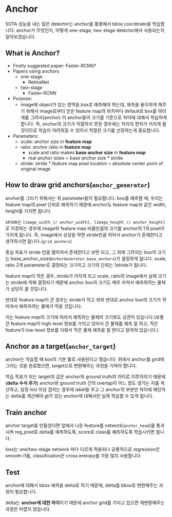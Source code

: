 # Anchor
SOTA 성능을 내는 많은 detector는 anchor를 활용해서 bbox coordinate을 학습합니다. anchor가 무엇인지, 어떻게 one-stage, two-stage detector에서 사용되는지 알아보겠습니다.

## What is Anchor?
- Firstly suggested paper: Faster-RCNN?
- Papers using anchors
	- one-stage
		- RetinaNet
	- two-stage
		- Faster-RCNN
- Purpose:
	- image에 object가 있는 영역을 box로 예측해야 하는데, 예측을 용이하게 해주기 위해서 image로부터 얻은 feature map의 위치마다 default로 box를 여러 개를 그려서(anchor) 이 anchor들의 크기를 기준으로 차이에 대해서 학습하게 합니다. 즉, anchor의 크기가 적절하지 못한 경우에는 차이의 편차가 커지게 될 것이므로 학습이 어려워질 수 있어서 적절한 크기를 선정하는게 중요합니다. 
- Parameters:
	- scale: anchor size in **feature map**
	- ratio: anchor ratio in **feature map**
		- scale and ratio makes **base anchor size** in **feature map**
		- real anchor sizes = base anchor size * stride
	- stride: stride * feature map pixel location = absolute center point of original image

## How to draw grid anchors(`anchor_generator`)
anchor를 그리기 위해서는 위 parameter들이 필요합니다. box를 예측할 때, 우리는 feature map의 pixel 단위로 예측하기 때문에 anchor도 feature map과 같은 width, height를 가지면 됩니다. 

stride는 `[image_width // anchor_width], [image_height // anchor_height]`로 지정하는 경우에 image와 feature map 비율만큼의 크기를 anchor의 1개 pixel이 가지게 됩니다. 즉, image에서 상상을 하면 stride만큼 띄어서 anchor가 존재한다고 생각하시면 됩니다.(`grid_anchors`)

중심 좌표가 stride 만큼 떨어져서 존재한다고 보면 되고, 그 위에 그려지는 box의 크기는 base_anchor_size(`AnchorGenerator.base_anchors`)가 결정하게 됩니다. scale, ratio 2개 parameter로 결정되는 크기이고 크기의 단위는 1stride가 됩니다. 

feature map이 작은 경우, stride가 커지게 되고 scale, ratio의 image에서 실제 크기는 stride에 의해 결정되기 때문에 anchor box의 크기도 매우 커져서 예측하려는 물체가 상당히 클 것입니다. 

반대로 feature map이 큰 경우는 stride가 작고 위와 반대로 anchor box의 크기가 작아져서 예측하려는 물체가 작을 것입니다. 

이는 feature map의 크기에 따라서 예측하는 물체의 크기와도 상관이 있습니다.(보통 큰 feature map이 high-level 정보를 가지고 있어서 큰 물체를 예측 잘 하고, 작은 feature가 low-level 정보를 다뤄서 작은 물체 예측을 잘 한다고 알려져 있습니다.)

## Anchor as a target(`anchor_target`)
anchor는 학습할 때 box의 기본 틀로 사용된다고 했습니다. 위에서 anchor를 grid에 그리는 것을 완료했으면, target으로 변환해주는 과정을 거쳐야 합니다. 

학습 목표가 되는 target의 값은 anchor와 ground truth의 차이로 이루어지기 때문에 (**delta 수식 추가**) anchor와 ground truth 간의 overlap이 어느 정도 생기는 지를 계산하고, 일정 IoU 이상 겹치는 경우에 label을 주고 그 anchor의 부분만 차이에 해당하는 delta를 계산해야 gt가 있는 anchor에 대해서만 실제 학습할 수 있게 됩니다. 

## Train anchor
anchor target을 만들었다면 앞에서 나온 feature를 network(`anchor_head`)를 통과시켜 reg_pred로 delta를 예측하도록, score로 class를 예측하도록 학습시키면 됩니다. 

loss는 one/two-stage network 마다 다르게 적용되나 공통적으로 regression은 smooth-l1를, classification은 cross entropy를 가장 많이 사용합니다.

## Test 
anchor에 대해서 bbox 예측을 delta로 하기 때문에, delta를 bbox로 변환해주는 과정이 필요합니다. 

delta는 **anchor에 대한 차이**이기 때문에 anchor grid를 가지고 있으면 재변환해주는 과정은 어렵지 않습니다.
